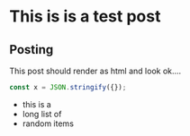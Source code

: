 # This is is a test post

## Posting

This post should render as html and look ok....

```js
const x = JSON.stringify({});
```

- this is a
- long list of
- random items
